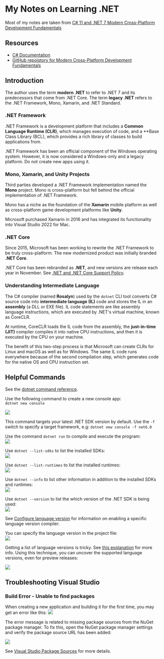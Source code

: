 # My Notes on Learning .NET

Most of my notes are taken from [C# 11 and .NET 7 Modern Cross-Platform Development Fundamentals](https://www.amazon.com/11-NET-Cross-Platform-Development-Fundamentals-ebook/dp/B0B7SKMDYQ/ref=sr_1_1?keywords=modern+cross-platform+development&qid=1686430651&sprefix=modern+cross-plat%2Caps%2C111&sr=8-1)

## Resources
- [C# Documentation](https://learn.microsoft.com/en-us/dotnet/csharp/)
- [GitHub repoistory for Modern Cross-Platform Development Fundamentals](https://github.com/markjprice/cs11dotnet7)

## Introduction
The author uses the term **modern .NET** to refer to .NET 7 and its predecessors that come from .NET Core.  The term **legacy .NET** refers to the .NET Framework, Mono, Xamarin, and .NET Standard.

### .NET Framework
.NET Framework is a development platform that includes a **Common Language Runtime (CLR)**, which manages execution of code, and a **Base Class Library (BCL), which provides a rich library of classes to build applications from.

.NET Framework has been an official component of the Windows operating system. However, it is now considered a Windows-only and a legacy platform.  Do not create new apps using it.

### Mono, Xamarin, and Unity Projects
Third parties developed a .NET Framework implementation named the **Mono** project. Mono is cross-platform but fell behind the official implementation of .NET Framework.

Mono has a niche as the foundation of the **Xamarin** mobile platform as well as cross-platform game development platforms like **Unity**.

Microsoft purchased Xamarin in 2016 and has integrated its functionality into Visual Studio 2022 for Mac.  

### .NET Core
Since 2015, Microsoft has been working to rewrite the .NET Framework to be truly cross-platform. The new modernized product was initially branded **.NET Core**. 

.NET Core has been rebranded as **.NET**, and new versions are release each year in November.  See [.NET and .NET Core Support Policy](https://dotnet.microsoft.com/en-us/platform/support/policy/dotnet-core).

### Understanding Intermediate Language
The C# compiler (named **Rosalyn**) used by the `dotnet` CLI tool converts C# source code into **intermediate language (IL)** code and stores the IL in an **assembly** (a DLL or EXE file). IL code statements are like assembly language instructions, which are executed by .NET's virtual machine, known as CoreCLR.

At runtime, CoreCLR loads the IL code from the assembly, the **just-in-time (JIT)** compiler compiles it into native CPU instructions, and then it is executed by the CPU on your machine.

The benefit of this two-step process is that Microsoft can create CLRs for Linux and macOS as well as for Windows.  The same IL code runs everywhere because of the second compilation step, which generates code for the native OS and CPU instruction set.

## Helpful Commands
See the [dotnet command reference](https://learn.microsoft.com/en-us/dotnet/core/tools/dotnet).

Use the following command to create a new console app:  
```dotnet new console``` 

![](img/20230646-164605.png)

This command targets your latest .NET SDK version by default.  Use the `-f` switch to specify a target framework, e.g: `dotnet new console -f net6.0`

Use the command `dotnet run` to compile and execute the program:  
![](img/20230659-165904.png)

Use `dotnet --list-sdks` to list the installed SDKs:  
![](img/20230655-145556.png)

Use `dotnet --list-runtimes` to list the installed runtimes:  
![](img/20230656-145619.png)

Use `dotnet --info` to list other information in addition to the installed SDKs and runtimes:  
![](img/20230657-145721.png)

Use `dotnet --version` to list the which version of the .NET SDK is being used:  
![](img/20230605-150542.png)

See [Configure language version](https://learn.microsoft.com/en-us/dotnet/csharp/language-reference/configure-language-version) for information on enabling a specific language version compiler.

You can specify the language version in the project file:  
![](img/20230659-155936.png)

Getting a list of language versions is tricky. See [this explanation](https://github.com/dotnet/docs/issues/27101#issuecomment-1172989898) for more info. Using this technique, you can uncover the supported language versions, even for preview releases:  

![](img/20230601-160143.png)

## Troubleshooting Visual Studio

### Build Error - Unable to find packages
When creating a new application and building it for the first time, you may get an error like this:
![](img/20230656-155606.png)

The error message is related to missing package sources from the NuGet package manager.  To fix this, open the NuGet package manager settings and verify the package source URL has been added:

![](img/20230658-155829.png)

See [Visual Studio Package Sources](https://learn.microsoft.com/en-us/nuget/consume-packages/install-use-packages-visual-studio#package-sources) for more details.
